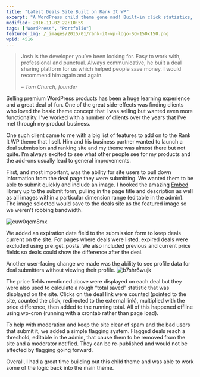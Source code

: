 ```yaml
---
title: "Latest Deals Site Built on Rank It WP"
excerpt: "A WordPress child theme gone mad! Built-in click statistics, moderation controls, grabbing text and images from submitted links, and expiring content. "
modified: 2016-11-02 22:10:59
tags: ["WordPress", "Portfolio"]
featured_img: /_images/2015/01/rank-it-wp-logo-SQ-150x150.png
wpid: 4516
---
```



> Josh is the developer you’ve been looking for. Easy to work with, professional and punctual. Always communicative, he built a deal sharing platform for us which helped people save money. I would recommend him again and again.
>
> *– Tom Church, founder*

Selling premium WordPress products has been a huge learning experience and a great deal of fun. One of the great side-effects was finding clients who loved the basic theme concept that I was selling but wanted even more functionality. I’ve worked with a number of clients over the years that I’ve met through my product business.

One such client came to me with a big list of features to add on to the Rank It WP theme that I sell. Him and his business partner wanted to launch a deal submission and ranking site and my theme was almost there but not quite. I’m always excited to see what other people see for my products and the add-ons usually lead to general improvements.

First, and most important, was the ability for site users to pull down information from the deal page they were submitting. We wanted them to be able to submit quickly and include an image. I hooked the amazing [Embed](https://github.com/oscarotero/Embed) library up to the submit form, pulling in the page title and description as well as all images within a particular dimension range (editable in the admin). The image selected would save to the deals site as the featured image so we weren’t robbing bandwidth.

![euw0qcm8mx](/_images/2016/04/EUW0qcM8Mx.gif)

We added an expiration date field to the submission form to keep deals current on the site. For pages where deals were listed, expired deals were excluded using pre\_get\_posts. We also included previous and current price fields so deals could show the difference after the deal.

Another user-facing change we made was the ability to see profile data for deal submitters without viewing their profile. ![b7shr6wujk](/_images/2016/04/b7SHr6WuJk.gif)

The price fields mentioned above were displayed on each deal but they were also used to calculate a rough “total saved” statistic that was displayed on the site. Clicks on the deal link were counted (pointed to the site, counted the click, redirected to the external link), multiplied with the price difference, then added to the running total. All of this happened offline using wp-cron (running with a crontab rather than page load).

To help with moderation and keep the site clear of spam and the bad users that submit it, we added a simple flagging system. Flagged deals reach a threshold, editable in the admin, that cause them to be removed from the site and a moderator notified. They can be re-published and would not be affected by flagging going forward.

Overall, I had a great time building out this child theme and was able to work some of the logic back into the main theme.
